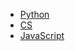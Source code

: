 * [Python](code/Python/README.md)
* [CS](code/CS/README.md)
* [JavaScript](code/JavaScript/README.md)
